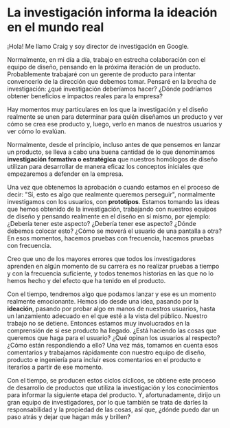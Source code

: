 # La investigación informa la ideación en el mundo real

¡Hola! Me llamo Craig y soy director de investigación en Google.

Normalmente, en mi día a día, trabajo en estrecha colaboración con el equipo de diseño, pensando en la próxima iteración de un producto. Probablemente trabajaré con un gerente de producto para intentar convencerlo de la dirección que debemos tomar. Pensaré en la brecha de investigación: ¿qué investigación deberíamos hacer? ¿Dónde podríamos obtener beneficios e impactos reales para la empresa?

Hay momentos muy particulares en los que la investigación y el diseño realmente se unen para determinar para quién diseñamos un producto y ver cómo se crea ese producto y, luego, verlo en manos de nuestros usuarios y ver cómo lo evalúan.

Normalmente, desde el principio, incluso antes de que pensemos en lanzar un producto, se lleva a cabo una buena cantidad de lo que denominamos **investigación formativa o estratégica** que nuestros homólogos de diseño utilizan para desarrollar de manera eficaz los conceptos iniciales que empezaremos a defender en la empresa.

Una vez que obtenemos la aprobación o cuando estamos en el proceso de decir: "Sí, esto es algo que realmente queremos perseguir", normalmente investigamos con los usuarios, con **prototipos**. Estamos tomando las ideas que hemos obtenido de la investigación, trabajando con nuestros equipos de diseño y pensando realmente en el diseño en sí mismo, por ejemplo: ¿Debería tener este aspecto? ¿Debería tener ese aspecto? ¿Dónde debemos colocar esto? ¿Cómo se moverá el usuario de una pantalla a otra? En esos momentos, hacemos pruebas con frecuencia, hacemos pruebas con frecuencia.

Creo que uno de los mayores errores que todos los investigadores aprenden en algún momento de su carrera es no realizar pruebas a tiempo y con la frecuencia suficiente, y todos tenemos historias en las que no lo hemos hecho y del efecto que ha tenido en el producto.

Con el tiempo, tendremos algo que podamos lanzar y ese es un momento realmente emocionante. Hemos ido desde una idea, pasando por la **ideación**, pasando por probar algo en manos de nuestros usuarios, hasta un lanzamiento adecuado en el que esté a la vista del público. Nuestro trabajo no se detiene. Entonces estamos muy involucrados en la comprensión de si ese producto ha llegado. ¿Está haciendo las cosas que queremos que haga para el usuario? ¿Qué opinan los usuarios al respecto? ¿Cómo están respondiendo a ello? Una vez más, tomamos en cuenta esos comentarios y trabajamos rápidamente con nuestro equipo de diseño, producto e ingeniería para incluir esos comentarios en el producto e iterarlos a partir de ese momento.

Con el tiempo, se producen estos ciclos cíclicos, se obtiene este proceso de desarrollo de productos que utiliza la investigación y los conocimientos para informar la siguiente etapa del producto. Y, afortunadamente, dirijo un gran equipo de investigadores, por lo que también se trata de darles la responsabilidad y la propiedad de las cosas, así que, ¿dónde puedo dar un paso atrás y dejar que hagan más y brillen?
